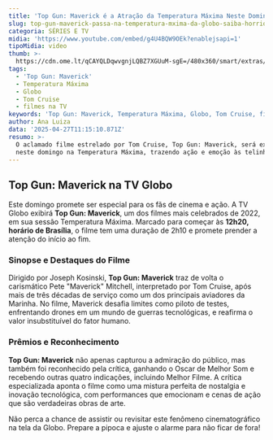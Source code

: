 ```yaml
---
title: 'Top Gun: Maverick é a Atração da Temperatura Máxima Neste Domingo na Globo'
slug: top-gun-maverick-passa-na-temperatura-mxima-da-globo-saiba-horrio
categoria: SÉRIES E TV
midia: 'https://www.youtube.com/embed/g4U4BQW9OEk?enablejsapi=1'
tipoMidia: video
thumb: >-
  https://cdn.ome.lt/qCAYQLDqwvgnjLQBZ7XGUuM-sgE=/480x360/smart/extras/conteudos/topgunmaverick_5y7J601.jpg
tags:
  - 'Top Gun: Maverick'
  - Temperatura Máxima
  - Globo
  - Tom Cruise
  - filmes na TV
keywords: 'Top Gun: Maverick, Temperatura Máxima, Globo, Tom Cruise, filmes na TV'
author: Ana Luiza
data: '2025-04-27T11:15:10.871Z'
resumo: >-
  O aclamado filme estrelado por Tom Cruise, Top Gun: Maverick, será exibido
  neste domingo na Temperatura Máxima, trazendo ação e emoção às telinhas.
---
```


## Top Gun: Maverick na TV Globo

Este domingo promete ser especial para os fãs de cinema e ação. A TV Globo exibirá **Top Gun: Maverick**, um dos filmes mais celebrados de 2022, em sua sessão Temperatura Máxima. Marcado para começar às **12h20, horário de Brasília**, o filme tem uma duração de 2h10 e promete prender a atenção do início ao fim.

### Sinopse e Destaques do Filme

Dirigido por Joseph Kosinski, **Top Gun: Maverick** traz de volta o carismático Pete "Maverick" Mitchell, interpretado por Tom Cruise, após mais de três décadas de serviço como um dos principais aviadores da Marinha. No filme, Maverick desafia limites como piloto de testes, enfrentando drones em um mundo de guerras tecnológicas, e reafirma o valor insubstituível do fator humano.

### Prêmios e Reconhecimento

**Top Gun: Maverick** não apenas capturou a admiração do público, mas também foi reconhecido pela crítica, ganhando o Oscar de Melhor Som e recebendo outras quatro indicações, incluindo Melhor Filme. A crítica especializada aponta o filme como uma mistura perfeita de nostalgia e inovação tecnológica, com performances que emocionam e cenas de ação que são verdadeiras obras de arte.

Não perca a chance de assistir ou revisitar este fenômeno cinematográfico na tela da Globo. Prepare a pipoca e ajuste o alarme para não ficar de fora!
